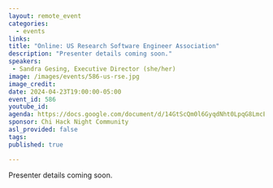 ```yaml
---
layout: remote_event
categories:
  - events
links: 
title: "Online: US Research Software Engineer Association"
description: "Presenter details coming soon."
speakers:
 - Sandra Gesing, Executive Director (she/her)
image: /images/events/586-us-rse.jpg
image_credit:
date: 2024-04-23T19:00:00-05:00
event_id: 586
youtube_id: 
agenda: https://docs.google.com/document/d/14GtScQm0l6GyqdNht0LpqG8LmcEF7i3COjNJ06PaTj8/edit#
sponsor: Chi Hack Night Community
asl_provided: false
tags:
published: true

---
```


Presenter details coming soon.